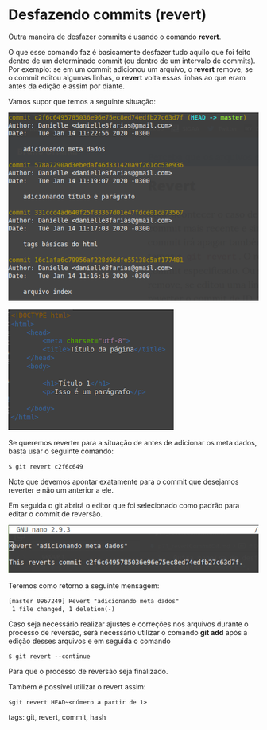 # Desfazendo commits (revert)

Outra maneira de desfazer commits é usando o comando **revert**.

O que esse comando faz é basicamente desfazer tudo aquilo que foi feito dentro de um determinado commit (ou dentro de um intervalo de commits). Por exemplo: se em um commit adicionou um arquivo, o **revert** remove; se o commit editou algumas linhas, o **revert** volta essas linhas ao que eram antes da edição e assim por diante.

Vamos supor que temos a seguinte situação:

![commits feitos até então](./img/gitRevert.png)

![arquivo index antes do commando revert](./img/indexRevert.png)

Se queremos reverter para a situação de antes de adicionar os meta dados, basta usar o seguinte comando:
```
$ git revert c2f6c649
```
Note que devemos apontar exatamente para o commit que desejamos reverter e não um anterior a ele.

Em seguida o git abrirá o editor que foi selecionado como padrão para editar o commit de reversão.

![editando a reversão do commit](./img/edicaoNanoRevert.png)

Teremos como retorno a seguinte mensagem:
```
[master 0967249] Revert "adicionando meta dados"
 1 file changed, 1 deletion(-)
 ```

Caso seja necessário realizar ajustes e correções nos arquivos durante o processo de reversão, será necessário utilizar o comando **git add** após a edição desses arquivos e em seguida o comando
```
$ git revert --continue
```
Para que o processo de reversão seja finalizado.

Também é possível utilizar o revert assim:
```
$git revert HEAD~<número a partir de 1>
```

tags: git, revert, commit, hash

